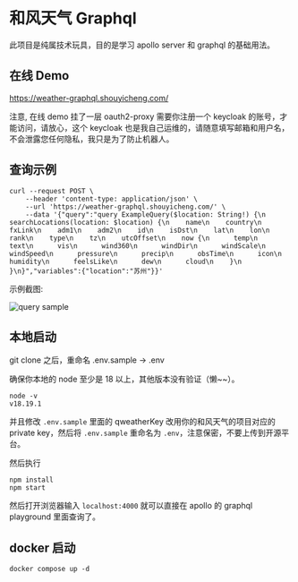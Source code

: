 # 和风天气 Graphql 

此项目是纯属技术玩具，目的是学习 apollo server 和 graphql 的基础用法。

## 在线 Demo

https://weather-graphql.shouyicheng.com/


注意, 在线 demo 挂了一层 oauth2-proxy 需要你注册一个 keycloak 的账号，才能访问，请放心，这个 keycloak 也是我自己运维的，请随意填写邮箱和用户名，不会泄露您任何隐私，我只是为了防止机器人。

## 查询示例

```
curl --request POST \
    --header 'content-type: application/json' \
    --url 'https://weather-graphql.shouyicheng.com/' \
    --data '{"query":"query ExampleQuery($location: String!) {\n  searchLocations(location: $location) {\n    name\n    country\n    fxLink\n    adm1\n    adm2\n    id\n    isDst\n    lat\n    lon\n    rank\n    type\n    tz\n    utcOffset\n    now {\n      temp\n      text\n      vis\n      wind360\n      windDir\n      windScale\n      windSpeed\n      pressure\n      precip\n      obsTime\n      icon\n      humidity\n      feelsLike\n      dew\n      cloud\n    }\n  }\n}","variables":{"location":"苏州"}}'
```

示例截图:

![query sample](https://raw.githubusercontent.com/wujun4code/weather-graphql/main/image.png)

## 本地启动

git clone 之后，重命名 .env.sample -> .env

确保你本地的 node 至少是 18 以上，其他版本没有验证（懒~~）。

```shell
node -v
v18.19.1
```

并且修改 `.env.sample` 里面的 qweatherKey 改用你的和风天气的项目对应的 private key，然后将 `.env.sample` 重命名为 `.env`，注意保密，不要上传到开源平台。

然后执行

```shell
npm install
npm start
```

然后打开浏览器输入 `localhost:4000` 就可以直接在 apollo 的 graphql playground 里面查询了。


## docker 启动

```shell
docker compose up -d
```
